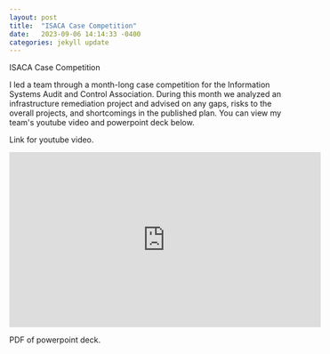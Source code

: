 ```yaml
---
layout: post
title:  "ISACA Case Competition"
date:   2023-09-06 14:14:33 -0400
categories: jekyll update
---
```

ISACA Case Competition

I led a team through a month-long case competition for the 
Information Systems Audit and Control Association. 
During this month we analyzed an infrastructure 
remediation project and advised on any gaps, risks to the 
overall projects, and shortcomings in the published plan. 
You can view my team's youtube video and powerpoint deck below. 

Link for youtube video.
<iframe width="560" height="315" 
src="https://www.youtube.com/embed/rGGBRbbtGvU?si=6QiV3Kz5qEiOLELU" 
title="YouTube video player" 
frameborder="0" allow="accelerometer; 
autoplay; clipboard-write; 
encrypted-media; gyroscope; 
picture-in-picture; web-share" 
allowfullscreen></iframe>



PDF of powerpoint deck.  
<object data="/assets/pdfs/ISACA2022CaseCompetition.pdf" width="1000" height="1000" type='application/pdf'></object>
